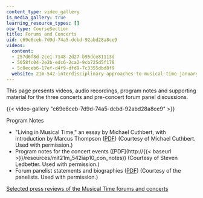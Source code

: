 ```yaml
---
content_type: video_gallery
is_media_gallery: true
learning_resource_types: []
ocw_type: CourseSection
title: Forums and Concerts
uid: c69e6ceb-7d9d-74a5-dcbd-92abd28a8ce9
videos:
  content:
  - 257d6f8d-2ce1-7148-2d27-b95dce81113d
  - 5058fc04-2e2b-edc6-2ca2-9cb725d5f178
  - 5c0eceb6-17ef-d4f9-dfd9-7c3355dbd8f9
  website: 21m-542-interdisciplinary-approaches-to-musical-time-january-iap-2010
---
```


This page presents videos, audio recordings, program notes and supporting material for the three concerts and pre-concert forum panel discussions.

{{< video-gallery "c69e6ceb-7d9d-74a5-dcbd-92abd28a8ce9" >}}


Program Notes

*   "Living in Musical Time," an essay by Michael Cuthbert, with introduction by Marcus Thompson ([PDF](/courses/music-and-theater-arts/21m-542-interdisciplinary-approaches-to-musical-time-january-iap-2010/forums-and-concerts/MIT21M_542IAP10_con_essay.pdf)) (Courtesy of Michael Cuthbert. Used with permission.)
*   Program notes for the concert events ([PDF](http://{{< baseurl >}}/resources/mit21m_542iap10_con_notes)) (Courtesy of Steven Ledbetter. Used with permission.)
*   Forum panelist statements and biographies ([PDF](/courses/music-and-theater-arts/21m-542-interdisciplinary-approaches-to-musical-time-january-iap-2010/forums-and-concerts/MIT21M_542IAP10_for_panel.pdf)) (Courtesy of the panelists. Used with permission.)

[Selected press reviews of the Musical Time forums and concerts](http://shass.mit.edu/news/news-2010-glowing-reviews-musical-time)

[  
](http://shass.mit.edu/news/news-2010-glowing-reviews-musical-time)